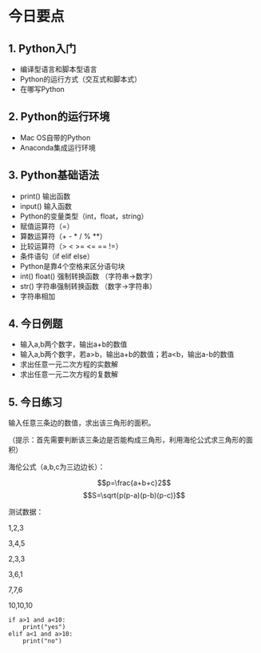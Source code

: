 # 今日要点
## 1. Python入门
* 编译型语言和脚本型语言
* Python的运行方式（交互式和脚本式）
* 在哪写Python

## 2. Python的运行环境
* Mac OS自带的Python
* Anaconda集成运行环境

## 3. Python基础语法
* print() 输出函数
* input() 输入函数
* Python的变量类型（int，float，string）
* 赋值运算符（=）
* 算数运算符（+ - * / % **）
* 比较运算符（> < >= <= == !=）
* 条件语句（if elif else）
* Python是靠4个空格来区分语句块
* int() float() 强制转换函数 （字符串->数字）
* str() 字符串强制转换函数 （数字->字符串）
* 字符串相加

## 4. 今日例题
* 输入a,b两个数字，输出a+b的数值
* 输入a,b两个数字，若a>b，输出a+b的数值；若a<b，输出a-b的数值
* 求出任意一元二次方程的实数解
* 求出任意一元二次方程的复数解

## 5. 今日练习
输入任意三条边的数值，求出该三角形的面积。

（提示：首先需要判断该三条边是否能构成三角形，利用海伦公式求三角形的面积）

海伦公式（a,b,c为三边边长）：

$$p=\frac{a+b+c}2$$
$$S=\sqrt{p(p-a)(p-b)(p-c)}$$

测试数据：

1,2,3

3,4,5

2,3,3

3,6,1

7,7,6

10,10,10


    if a>1 and a<10:
        print("yes")
    elif a<1 and a>10:
        print("no")

    

